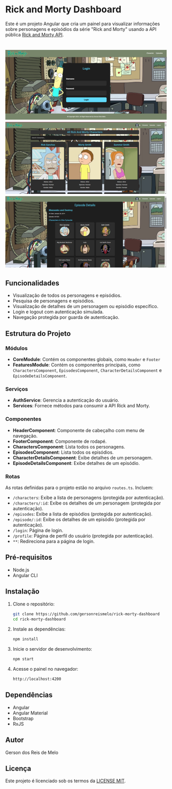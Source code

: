 # Rick and Morty Dashboard

Este é um projeto Angular que cria um painel para visualizar informações sobre personagens e episódios da série "Rick and Morty" usando a API pública [Rick and Morty API](https://rickandmortyapi.com/).

<h1>
    <img src="public/img_1.png">
    <img src="public/img_2.png">
    <img src="public/img_3.png ">
</h1>

## Funcionalidades

- Visualização de todos os personagens e episódios.
- Pesquisa de personagens e episódios.
- Visualização de detalhes de um personagem ou episódio específico.
- Login e logout com autenticação simulada.
- Navegação protegida por guarda de autenticação.

## Estrutura do Projeto

### Módulos

- **CoreModule**: Contém os componentes globais, como `Header` e `Footer`
- **FeaturesModule**: Contém os componentes principais, como `CharactersComponent`, `EpisodesComponent`, `CharacterDetailsComponent` e `EpisodeDetailsComponent`.

### Serviços

- **AuthService**: Gerencia a autenticação do usuário.
- **Services**: Fornece métodos para consumir a API Rick and Morty.

### Componentes

- **HeaderComponent**: Componente de cabeçalho com menu de navegação.
- **FooterComponent**: Componente de rodapé.
- **CharactersComponent**: Lista todos os personagens.
- **EpisodesComponent**: Lista todos os episódios.
- **CharacterDetailsComponent**: Exibe detalhes de um personagem.
- **EpisodeDetailsComponent**: Exibe detalhes de um episódio.

### Rotas

As rotas definidas para o projeto estão no arquivo `routes.ts`. Incluem:

- `/characters`: Exibe a lista de personagens (protegida por autenticação).
- `/characters/:id`: Exibe os detalhes de um personagem (protegida por autenticação).
- `/episodes`: Exibe a lista de episódios (protegida por autenticação).
- `/episode/:id`: Exibe os detalhes de um episódio (protegida por autenticação).
- `/login`: Página de login.
- `/profile`: Página de perfil do usuário (protegida por autenticação).
- `**`: Redireciona para a página de login.

## Pré-requisitos

- Node.js
- Angular CLI

## Instalação

1. Clone o repositório:

   ```bash
   git clone https://github.com/gersonreismelo/rick-morty-dashboard
   cd rick-morty-dashboard
   ```

2. Instale as dependências:

    ```bash
    npm install
    ```

3. Inicie o servidor de desenvolvimento:

    ```bash
    npm start
    ```

4. Acesse o painel no navegador:

    ```bash
    http://localhost:4200
    ```


## Dependências

- Angular
- Angular Material
- Bootstrap
- RxJS

## Autor
 Gerson dos Reis de Melo

## Licença
Este projeto é licenciado sob os termos da [LICENSE  MIT](./LICENSE).
